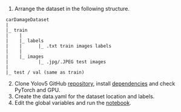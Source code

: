 1.   Arrange the dataset in the following structure.
```
carDamageDataset
|
|_ train
|    |
|    |_ labels 
|    |      |_ .txt train images labels
|    |
|    |_ images 
|           |_ .jpg/.JPEG test images
|
|_ test / val (same as train)
```    
2.   Clone Yolov5 GitHub [repository](https://github.com/ultralytics/yolov5), install [dependencies](https://github.com/ultralytics/yolov5/blob/master/requirements.txt) and check PyTorch and GPU.
3.   Create the data.yaml for the dataset location and labels.
4.   Edit the global variables and run the [notebook](https://colab.research.google.com/drive/1FZOthiKvyGF50wGMABCTrBgC9__PxK-n?authuser=8#scrollTo=DaF94XwbKF_R).
